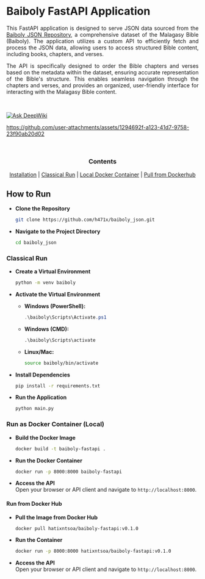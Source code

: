 # Baiboly FastAPI Application

<div style="text-align: justify;">

This FastAPI application is designed to serve JSON data sourced from the [Baiboly JSON Repository](https://github.com/RaveloMevaSoavina/baiboly-json.git), a comprehensive dataset of the Malagasy Bible (Baiboly). The application utilizes a custom API to efficiently fetch and process the JSON data, allowing users to access structured Bible content, including books, chapters, and verses.

The API is specifically designed to order the Bible chapters and verses based on the metadata within the dataset, ensuring accurate representation of the Bible's structure. This enables seamless navigation through the chapters and verses, and provides an organized, user-friendly interface for interacting with the Malagasy Bible content.

</div>

<br>

[![Ask DeepWiki](https://deepwiki.com/badge.svg)](https://deepwiki.com/h471x/baiboly_json)

https://github.com/user-attachments/assets/1294692f-a123-41d7-9758-23f90ab20d02

<br>

<div align="center">

### Contents

[Installation](#how-to-run) |
[Classical Run](#classical-run) |
[Local Docker Container](#run-as-docker-container-local) |
[Pull from Dockerhub](#run-from-docker-hub)

</div>

## How to Run  

- **Clone the Repository**  
   ```bash
   git clone https://github.com/h471x/baiboly_json.git
   ```

- **Navigate to the Project Directory**  
   ```bash
   cd baiboly_json
   ```

### **Classical Run**

- **Create a Virtual Environment**  
   ```bash
   python -m venv baiboly
   ```

- **Activate the Virtual Environment**  
   - **Windows (PowerShell):**  
     ```powershell
     .\baiboly\Scripts\Activate.ps1
     ```  
   - **Windows (CMD):**  
     ```cmd
     .\baiboly\Scripts\activate
     ```  
   - **Linux/Mac:**  
     ```bash
     source baiboly/bin/activate
     ```

- **Install Dependencies**  
   ```bash
   pip install -r requirements.txt
   ```

- **Run the Application**  
   ```bash
   python main.py
   ```

### **Run as Docker Container (Local)**

- **Build the Docker Image**  
   ```bash
   docker build -t baiboly-fastapi .
   ```

- **Run the Docker Container**  
   ```bash
   docker run -p 8000:8000 baiboly-fastapi
   ```

- **Access the API**  
   Open your browser or API client and navigate to `http://localhost:8000`.

#### **Run from Docker Hub**
- **Pull the Image from Docker Hub**  
   ```bash
   docker pull hatixntsoa/baiboly-fastapi:v0.1.0
   ```

- **Run the Container**  
   ```bash
   docker run -p 8000:8000 hatixntsoa/baiboly-fastapi:v0.1.0
   ```

- **Access the API**  
   Open your browser or API client and navigate to `http://localhost:8000`.